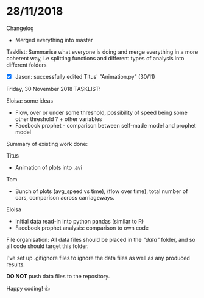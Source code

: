 # 28/11/2018
Changelog
* Merged everything into master

Tasklist:
Summarise what everyone is doing and merge everything in a more coherent way, i.e splitting functions and different types of analysis into different folders

- [x] Jason: successfully edited Titus' "Animation.py" (30/11)

Friday, 30 November 2018
TASKLIST:

Eloisa: some ideas
* Flow, over or under some threshold, possibility of speed being some other threshold ? + other variables
* Facebook prophet - comparison between self-made model and prophet model

Summary of existing work done:

Titus
* Animation of plots into .avi

Tom
* Bunch of plots (avg_speed vs time), (flow over time), total number of cars, comparison across carriageways.

Eloisa
* Initial data read-in into python pandas (similar to R)
* Facebook prophet analysis: comparison to own code

File organisation:
All data files should be placed in the *"data"* folder, and so all code should target this folder.

I've set up .gitignore files to ignore the data files as well as any produced results.

**DO NOT** push data files to the repository.

Happy coding! :+1:
